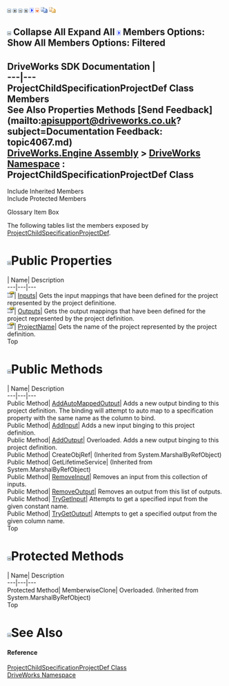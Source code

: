 ![](dotnetimages/collapse.gif) ![](dotnetimages/expand.gif) ![](dotnetimages/collapse.gif) ![](dotnetimages/expand.gif) ![](dotnetimages/drpdown.gif) ![](dotnetimages/drpdown_orange.gif) ![](dotnetimages/copycode.gif) ![](dotnetimages/copycodeHighlight.gif)

![](dotnetimages/collapse.gif) Collapse All Expand All ![](dotnetimages/drpdown.gif) Members Options: Show All  Members Options: Filtered   
---  
DriveWorks SDK Documentation  |   
---|---  
ProjectChildSpecificationProjectDef Class Members   
See Also Properties Methods [Send Feedback](mailto:apisupport@driveworks.co.uk?subject=Documentation Feedback: topic4067.md)  
[DriveWorks.Engine Assembly](topic2156.md) > [DriveWorks Namespace](topic2159.md) : ProjectChildSpecificationProjectDef Class  
---  
  
Include Inherited Members    
Include Protected Members  


Glossary Item Box

The following tables list the members exposed by [ProjectChildSpecificationProjectDef](topic4067.md).

# ![](dotnetimages/collapse.gif)Public Properties

| Name| Description  
---|---|---  
![Public Property](dotnetimages/publicProperty.gif)| [Inputs](topic4083.md)| Gets the input mappings that have been defined for the project represented by the project definitione.   
![Public Property](dotnetimages/publicProperty.gif)| [Outputs](topic4084.md)| Gets the output mappings that have been defined for the project represented by the project definition.   
![Public Property](dotnetimages/publicProperty.gif)| [ProjectName](topic4085.md)| Gets the name of the project represented by the project definition.   
Top

# ![](dotnetimages/collapse.gif)Public Methods

| Name| Description  
---|---|---  
Public Method| [AddAutoMappedOutput](topic4073.md)| Adds a new output binding to this project definition. The binding will attempt to auto map to a specification property with the same name as the column to bind.   
Public Method| [AddInput](topic4074.md)| Adds a new input binging to this project definition.   
Public Method| [AddOutput](topic4075.md)| Overloaded. Adds a new output binging to this project definition.   
Public Method| CreateObjRef|  (Inherited from System.MarshalByRefObject)  
Public Method| GetLifetimeService|  (Inherited from System.MarshalByRefObject)  
Public Method| [RemoveInput](topic4079.md)| Removes an input from this collection of inputs.   
Public Method| [RemoveOutput](topic4080.md)| Removes an output from this list of outputs.   
Public Method| [TryGetInput](topic4081.md)| Attempts to get a specified input from the given constant name.   
Public Method| [TryGetOutput](topic4082.md)| Attempts to get a specified output from the given column name.   
Top

# ![](dotnetimages/collapse.gif)Protected Methods

| Name| Description  
---|---|---  
Protected Method| MemberwiseClone| Overloaded. (Inherited from System.MarshalByRefObject)  
Top

# ![](dotnetimages/collapse.gif)See Also

#### Reference

[ProjectChildSpecificationProjectDef Class](topic4067.md)   
[DriveWorks Namespace](topic2159.md)


